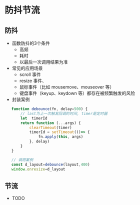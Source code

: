 # 防抖节流
## 防抖
* 函数防抖的3个条件
  - 高频
  - 耗时
  - 以最后一次调用结果为准
* 常见的应用场景
   - scroll 事件
   - resize 事件、
   - 鼠标事件（比如 mousemove、mouseover 等）
   - 键盘事件（keyup、keydown 等）都存在被频繁触发的风险
* 封装案例
 ```js
    function debounce(fn, delay=500) {
        // last为上一次触发回调的时间, timer是定时器
        let  timerId
        return function (...args) {
            clearTimeout(timer)
            timerId = setTimeout(()=> {
                fn.apply(this, args)
            }, delay)
        }
    }

    // 调用案例
    const d_layout=debounce(layout,400)
    window.onresize=d_layout
 ```
## 节流
 - TODO